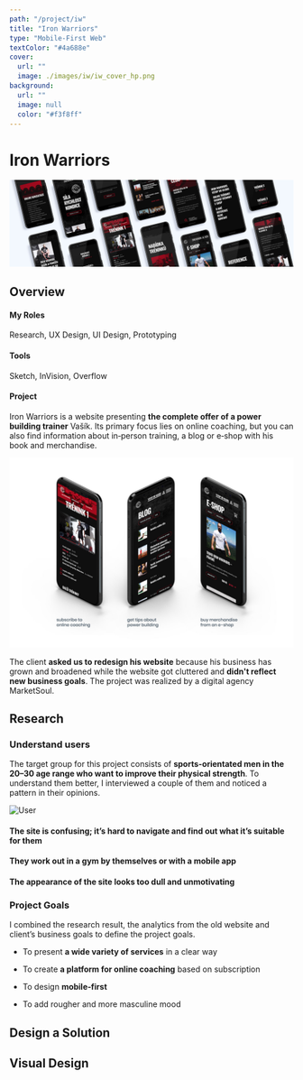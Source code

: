 ```yaml
---
path: "/project/iw"
title: "Iron Warriors"
type: "Mobile-First Web"
textColor: "#4a688e"
cover:
  url: ""
  image: ./images/iw/iw_cover_hp.png
background:
  url: ""
  image: null
  color: "#f3f8ff"
---
```


# Iron Warriors

<full-width color="#f3f8ff">

  ![Cover](./images/iw/iw_cover.jpg)

</full-width>

## Overview

<div class="row">
  <div class="column_3">
    <h4>My Roles</h4>
    <p>Research, UX&nbsp;Design, UI&nbsp;Design, Prototyping</p>
  </div>
  <div class="column_3">
    <h4>Tools</h4>
    <p>Sketch, InVision, Overflow</p>
  </div>
</div>

#### Project

Iron Warriors is a website presenting __the complete offer of a power building trainer__ Vašík. Its primary focus lies on online coaching, but you can also find information about in&#8209;person training, a blog or e&#8209;shop with his book and merchandise.

![Overview](./images/iw/iw_overview.jpg)

The client __asked us to redesign his website__ because his business has grown and broadened while the website got cluttered and __didn't reflect new business goals__. The project was realized by a digital agency MarketSoul.

<full-width color="#f3f8ff">
  <div class="inside_bg">

  ## Research

  ### Understand users
  
  The target group for this project consists of __sports-orientated men in the 20–30 age range who want to improve their physical strength__. To understand them better, I interviewed a couple of them and noticed a pattern in their opinions.
  
  <div class="table">

  <div class="row">
    <div class="column_2">
      <img alt="User" src="./images/iw/iw_user.jpg width="75%">
    </div>
    <div class="column_2">
        <h4>The site is <strong>confusing; it’s hard to navigate</strong> and find out what it’s suitable for them</h4>
        <h4>They work out in a gym by themselves or with a <strong>mobile app</strong></h4>
        <h4>The appearance of the site looks too dull and unmotivating</h4>
    </div>
  </div>
  </div>

  ### Project Goals
  I combined the research result, the analytics from the old website and client’s business goals to define the project goals.
  
  <div class="table">

  <div class="row">
    <div class="column_2">
      <ul>
        <li>To present <strong>a wide variety of services</strong> in a clear way</li>
      </ul>
    </div>

   <div class="column_2">
      <ul>
        <li>To create <strong>a platform for online coaching</strong> based on subscription</li>
      </ul>
    </div>
  </div>
  
  <div class="row">
    <div class="column_2">
      <ul>
        <li>To design <strong>mobile‑first</strong></li>
      </ul>
    </div>

   <div class="column_2">
      <ul>
        <li>To add rougher and more masculine mood</li>
      </ul>
    </div>
  </div>

  </div>
  
</div>
</full-width>

## Design a Solution

## Visual Design
